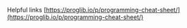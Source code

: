 Helpful links
[https://proglib.io/p/programming-cheat-sheet/](https://proglib.io/p/programming-cheat-sheet/)
